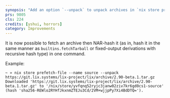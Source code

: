 ```yaml
---
synopsis: "Add an option `--unpack` to unpack archives in `nix store prefetch-file`"
prs: 9805
cls: 224
credits: [yshui, horrors]
category: Improvements
---
```


It is now possible to fetch an archive then NAR-hash it (as in, hash it in the
same manner as `builtins.fetchTarball` or fixed-output derivations with
recursive hash type) in one command.

Example:

```
~ » nix store prefetch-file --name source --unpack https://git.lix.systems/lix-project/lix/archive/2.90-beta.1.tar.gz
Downloaded 'https://git.lix.systems/lix-project/lix/archive/2.90-beta.1.tar.gz' to '/nix/store/yvfqnq52ryjc3janw02ziv7kr6gd0cs1-source' (hash 'sha256-REWlo2RYHfJkxnmZTEJu3Cd/2VM+wjjpPy7Xi4BdDTQ=').
```
